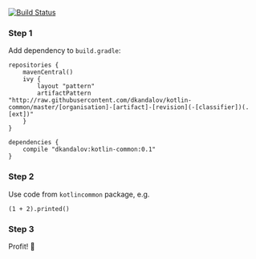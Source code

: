 [![Build Status](https://travis-ci.org/dkandalov/kotlin-common.svg?branch=master)](https://travis-ci.org/dkandalov/kotlin-common)

### Step 1
Add dependency to `build.gradle`:
```
repositories {
	mavenCentral()
	ivy {
		layout "pattern"
		artifactPattern "http://raw.githubusercontent.com/dkandalov/kotlin-common/master/[organisation]-[artifact]-[revision](-[classifier])(.[ext])"
	}
}

dependencies {
	compile "dkandalov:kotlin-common:0.1"
}
```

### Step 2
Use code from `kotlincommon` package, e.g.
```
(1 + 2).printed()
```

### Step 3
Profit! 💸
